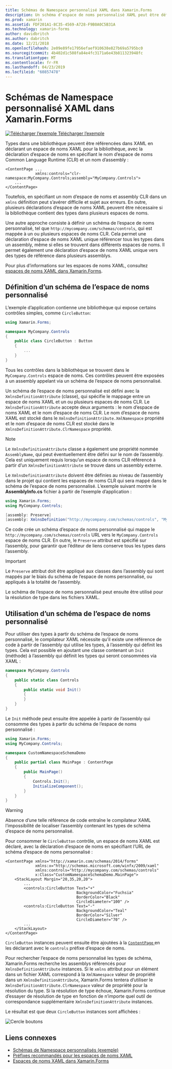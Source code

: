 ```yaml
---
title: Schémas de Namespace personnalisé XAML dans Xamarin.Forms
description: Un schéma d’espace de noms personnalisé XAML peut être défini avec la classe XmlnsDefinitionAttribute, qui spécifie un mappage entre une URL personnalisée et un ou plusieurs espaces de noms CLR. Le schéma de l’espace de noms personnalisé peut ensuite être utilisé dans les déclarations d’espace de noms XAML.
ms.prod: xamarin
ms.assetid: FDF201A1-8C35-4569-A728-F9B0A0C5B31A
ms.technology: xamarin-forms
author: davidbritch
ms.author: dabritch
ms.date: 12/21/2018
ms.openlocfilehash: 2e09e89fe17956efaef910638e827b69a5795bc0
ms.sourcegitcommit: 4b402d1c508fa84e4fc3171a6e43b811323948fc
ms.translationtype: MT
ms.contentlocale: fr-FR
ms.lasthandoff: 04/23/2019
ms.locfileid: "60857478"
---
```

# <a name="xaml-custom-namespace-schemas-in-xamarinforms"></a>Schémas de Namespace personnalisé XAML dans Xamarin.Forms

[![Télécharger l’exemple](~/media/shared/download.png) Télécharger l’exemple](https://developer.xamarin.com/samples/xamarin-forms/XAML/CustomNamespaceSchemas/)

Types dans une bibliothèque peuvent être référencées dans XAML en déclarant un espace de noms XAML pour la bibliothèque, avec la déclaration d’espace de noms en spécifiant le nom d’espace de noms Common Language Runtime (CLR) et un nom d’assembly :

```xaml
<ContentPage ...
             xmlns:controls="clr-namespace:MyCompany.Controls;assembly="MyCompany.Controls">
    ...
</ContentPage>
```

Toutefois, en spécifiant un nom d’espace de noms et assembly CLR dans un `xmlns` définition peut s’avérer difficile et sujet aux erreurs. En outre, plusieurs déclarations d’espace de noms XAML peuvent être nécessaire si la bibliothèque contient des types dans plusieurs espaces de noms.

Une autre approche consiste à définir un schéma de l’espace de noms personnalisé, tel que `http://mycompany.com/schemas/controls`, qui est mappée à un ou plusieurs espaces de noms CLR. Cela permet une déclaration d’espace de noms XAML unique référencer tous les types dans un assembly, même si elles se trouvent dans différents espaces de noms. Il permet également une déclaration d’espace de noms XAML unique vers des types de référence dans plusieurs assemblys.

Pour plus d’informations sur les espaces de noms XAML, consultez [espaces de noms XAML dans Xamarin.Forms](namespaces.md).

## <a name="defining-a-custom-namespace-schema"></a>Définition d’un schéma de l’espace de noms personnalisé

L’exemple d’application contienne une bibliothèque qui expose certains contrôles simples, comme `CircleButton`:

```csharp
using Xamarin.Forms;

namespace MyCompany.Controls
{
    public class CircleButton : Button
    {
        ...
    }
}
```

Tous les contrôles dans la bibliothèque se trouvent dans le `MyCompany.Controls` espace de noms. Ces contrôles peuvent être exposées à un assembly appelant via un schéma de l’espace de noms personnalisé.

Un schéma de l’espace de noms personnalisé est défini avec la `XmlnsDefinitionAttribute` (classe), qui spécifie le mappage entre un espace de noms XAML et un ou plusieurs espaces de noms CLR. Le `XmlnsDefinitionAttribute` accepte deux arguments : le nom d’espace de noms XAML et le nom d’espace de noms CLR. Le nom d’espace de noms XAML est stocké dans le `XmlnsDefinitionAttribute.XmlNamespace` propriété et le nom d’espace de noms CLR est stocké dans le `XmlnsDefinitionAttribute.ClrNamespace` propriété.

> [!NOTE]
> Le `XmlnsDefinitionAttribute` classe a également une propriété nommée `AssemblyName`, qui peut éventuellement être défini sur le nom de l’assembly. Cela est uniquement requis lorsqu’un espace de noms CLR référencé à partir d’un `XmlnsDefinitionAttribute` se trouve dans un assembly externe.

Le `XmlnsDefinitionAttribute` doivent être définies au niveau de l’assembly dans le projet qui contient les espaces de noms CLR qui sera mappé dans le schéma de l’espace de noms personnalisé. L’exemple suivant montre le **AssemblyInfo.cs** fichier à partir de l’exemple d’application :

```csharp
using Xamarin.Forms;
using MyCompany.Controls;

[assembly: Preserve]
[assembly: XmlnsDefinition("http://mycompany.com/schemas/controls", "MyCompany.Controls")]
```

Ce code crée un schéma d’espace de noms personnalisé qui mappe le `http://mycompany.com/schemas/controls` URL vers le `MyCompany.Controls` espace de noms CLR. En outre, le `Preserve` attribut est spécifié sur l’assembly, pour garantir que l’éditeur de liens conserve tous les types dans l’assembly.

> [!IMPORTANT]
> Le `Preserve` attribut doit être appliqué aux classes dans l’assembly qui sont mappés par le biais du schéma de l’espace de noms personnalisé, ou appliqués à la totalité de l’assembly.

Le schéma de l’espace de noms personnalisé peut ensuite être utilisé pour la résolution de type dans les fichiers XAML.

## <a name="consuming-a-custom-namespace-schema"></a>Utilisation d’un schéma de l’espace de noms personnalisé

Pour utiliser des types à partir du schéma de l’espace de noms personnalisé, le compilateur XAML nécessite qu’il existe une référence de code à partir de l’assembly qui utilise les types, à l’assembly qui définit les types. Cela est possible en ajoutant une classe contenant un `Init` (méthode) à l’assembly qui définit les types qui seront consommées via XAML :

```csharp
namespace MyCompany.Controls
{
    public static class Controls
    {
        public static void Init()
        {
        }
    }
}
```

Le `Init` méthode peut ensuite être appelée à partir de l’assembly qui consomme des types à partir du schéma de l’espace de noms personnalisé :

```csharp
using Xamarin.Forms;
using MyCompany.Controls;

namespace CustomNamespaceSchemaDemo
{
    public partial class MainPage : ContentPage
    {
        public MainPage()
        {
            Controls.Init();
            InitializeComponent();
        }
    }
}
```

> [!WARNING]
> Absence d’une telle référence de code entraîne le compilateur XAML l’impossibilité de localiser l’assembly contenant les types de schéma d’espace de noms personnalisé.

Pour consommer le `CircleButton` contrôle, un espace de noms XAML est déclaré, avec la déclaration d’espace de noms en spécifiant l’URL de schéma d’espace de noms personnalisé :

```xaml
<ContentPage xmlns="http://xamarin.com/schemas/2014/forms"
             xmlns:x="http://schemas.microsoft.com/winfx/2009/xaml"
             xmlns:controls="http://mycompany.com/schemas/controls"
             x:Class="CustomNamespaceSchemaDemo.MainPage">
    <StackLayout Margin="20,35,20,20">
        ...
        <controls:CircleButton Text="+"
                               BackgroundColor="Fuchsia"
                               BorderColor="Black"
                               CircleDiameter="100" />
        <controls:CircleButton Text="-"
                               BackgroundColor="Teal"
                               BorderColor="Silver"
                               CircleDiameter="70" />
        ...
    </StackLayout>
</ContentPage>
```

`CircleButton` instances peuvent ensuite être ajoutées à la [ `ContentPage` ](xref:Xamarin.Forms.ContentPage) en les déclarant avec le `controls` préfixe d’espace de noms.

Pour rechercher l’espace de noms personnalisé les types de schéma, Xamarin.Forms recherche les assemblys référencés pour `XmlnsDefinitionAttribute` instances. Si le `xmlns` attribut pour un élément dans un fichier XAML correspond à la `XmlNamespace` valeur de propriété dans un `XmlnsDefinitionAttribute`, Xamarin.Forms tentera d’utiliser le `XmlnsDefinitionAttribute.ClrNamespace` valeur de propriété pour la résolution du type. Si la résolution de type échoue, Xamarin.Forms continue d’essayer de résolution de type en fonction de n’importe quel outil de correspondance supplémentaire `XmlnsDefinitionAttribute` instances.

Le résultat est que deux `CircleButton` instances sont affichées :

![Cercle boutons](custom-namespace-schemas-images/circle-buttons.png "entourer de boutons")

## <a name="related-links"></a>Liens connexes

- [Schémas de Namespace personnalisés (exemple)](https://developer.xamarin.com/samples/xamarin-forms/XAML/CustomNamespaceSchemas/)
- [Préfixes recommandés pour les espaces de noms XAML](custom-prefix.md)
- [Espaces de noms XAML dans Xamarin.Forms](namespaces.md)

